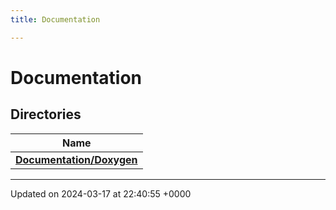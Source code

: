 ```yaml
---
title: Documentation

---
```


# Documentation



## Directories

| Name           |
| -------------- |
| **[Documentation/Doxygen](../Files/dir_b61e4180fa497c41c4b364a945b36efe.md#dir-documentation/doxygen)**  |






-------------------------------

Updated on 2024-03-17 at 22:40:55 +0000
